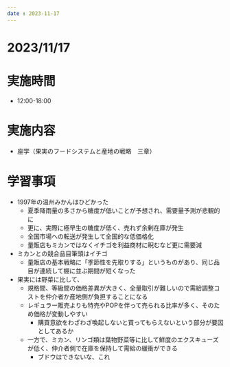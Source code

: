 ```yaml
---
date : 2023-11-17
---
```


# 2023/11/17

# 実施時間
- 12:00-18:00

# 実施内容
- 座学（果実のフードシステムと産地の戦略　三章）

# 学習事項
- 1997年の温州みかんはひどかった
    - 夏季降雨量の多さから糖度が低いことが予想され、需要量予測が悲観的に
    - 更に、実際に極早生の糖度が低く、売れず余剰在庫が発生
    - 全国市場への転送が発生して全国的な低価格化
    - 量販店もミカンではなくイチゴを利益商材に睨むなど更に需要減
- ミカンとの競合品目筆頭はイチゴ
    - 量販店の基本戦略に「季節性を先取りする」というものがあり、同じ品目が連続して棚に並ぶ期間が短くなった
- 果実には野菜に比して、
    - 規格間、等級間の価格差異が大きく、全量取引が難しいので需給調整コストを仲介者か産地側が負担することになる
    - レギュラー販売よりも特売やPOPを伴って売られる比率が多く、そのため価格が変動しやすい
        - 購買意欲をわざわざ喚起しないと買ってもらえないという部分が要因としてあるか
    - 一方で、ミカン、リンゴ類は葉物野菜等に比して鮮度のエクスキューズが低く、仲介者側で在庫を保持して需給の緩衝ができる
        - ブドウはできないな、これ